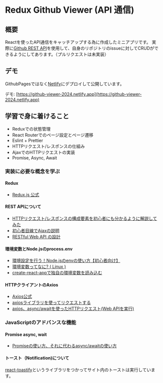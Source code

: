 # Redux Github Viewer (API 通信)

## 概要
Reactを使ったAPI通信をキャッチアップする為に作成したミニアプリです。
実際に[Github REST API](https://docs.github.com/ja/rest/overview/resources-in-the-rest-api/)を使用して、自身のリポジトリのissueに対してCRUDができるようにしてあります。（プルリクエストは未実装）

## デモ

GithubPagesではなく[Netlify](https://www.netlify.com/)にデプロイして公開しています。

デモ: [https://github-viewer-2024.netlify.app](https://github-viewer-2024.netlify.app)


## 学習で身に着けること

- Reduxでの状態管理
- React Routerでのページ設定とページ遷移
- Eslint + Prettier
- HTTPリクエスト/レスポンスの仕組み
- AjaxでのHTTPリクエストの実装
- Promise, Async, Await

### 実装に必要な概念を学ぶ

#### Redux

- [Redux.js 公式](https://redux.js.org/introduction/getting-started)

#### REST APIについて
- [HTTPリクエスト/レスポンスの構成要素を初心者にも分かるように解説してみた](https://qiita.com/koheiyamaguchi0203/items/5777c4653a01ae4c7b06)
- [初心者目線でAjaxの説明](https://qiita.com/hisamura333/items/e3ea6ae549eb09b7efb9)
- [RESTful Web API の設計](https://learn.microsoft.com/ja-jp/azure/architecture/best-practices/api-design)

#### 環境変数とNode.jsのprocess.env

- [環境設定を行う！Node.jsのenvの使い方【初心者向け】](https://techacademy.jp/magazine/16243)
- [環境変数ってなに? ( Linux )](https://qiita.com/angel_p_57/items/480e3fd4552e52199835)
- [create-react-appで独自の環境変数を読み込む](https://qiita.com/zgmf_mbfp03/items/008436c5749d65f96e55)

#### HTTPクライアントのAxios
- [Axios公式](https://github.com/axios/axios)
- [axiosライブラリを使ってリクエストする](https://qiita.com/reflet/items/d5658d5d69e8e1ccd489)
- [axios、async/awaitを使ったHTTPリクエスト(Web APIを実行)](https://qiita.com/shisama/items/61cdcc09dc69fd8d3127)

### JavaScriptのアドバンスな機能

#### Promise async, wait

- [Promiseの使い方、それに代わるasync/awaitの使い方](https://qiita.com/suin/items/97041d3e0691c12f4974)

#### トースト（Notification)について

[react-toastify](https://github.com/fkhadra/react-toastify)というライブラリをつかってサイト内のトーストは実行しています。

